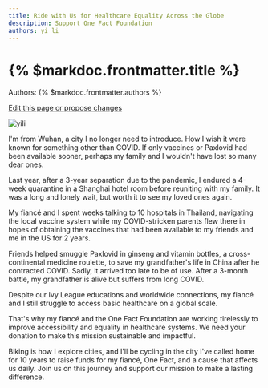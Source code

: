 ```yaml
---
title: Ride with Us for Healthcare Equality Across the Globe
description: Support One Fact Foundation
authors: yi li
---
```


# {% $markdoc.frontmatter.title %}

Authors: {% $markdoc.frontmatter.authors %}

[Edit this page or propose changes](https://github.com/onefact/onefact.org/edit/main/pages/five-boro-bike-tour/yili.md)

![yili](/images/five-boro-bike-tour/yili.jpg)

I'm from Wuhan, a city I no longer need to introduce. How I wish it were known for something other than COVID. If only vaccines or Paxlovid had been available sooner, perhaps my family and I wouldn't have lost so many dear ones.

Last year, after a 3-year separation due to the pandemic, I endured a 4-week quarantine in a Shanghai hotel room before reuniting with my family. It was a long and lonely wait, but worth it to see my loved ones again.

My fiancé and I spent weeks talking to 10 hospitals in Thailand, navigating the local vaccine system while my COVID-stricken parents flew there in hopes of obtaining the vaccines that had been available to my friends and me in the US for 2 years.

Friends helped smuggle Paxlovid in ginseng and vitamin bottles, a cross-continental medicine roulette, to save my grandfather's life in China after he contracted COVID. Sadly, it arrived too late to be of use. After a 3-month battle, my grandfather is alive but suffers from long COVID.

Despite our Ivy League educations and worldwide connections, my fiancé and I still struggle to access basic healthcare on a global scale.

That's why my fiancé and the One Fact Foundation are working tirelessly to improve accessibility and equality in healthcare systems. We need your donation to make this mission sustainable and impactful.

Biking is how I explore cities, and I'll be cycling in the city I've called home for 10 years to raise funds for my fiancé, One Fact, and a cause that affects us daily. Join us on this journey and support our mission to make a lasting difference.


